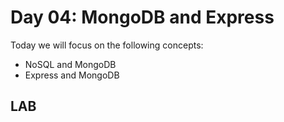 # Day 04: MongoDB and Express
Today we will focus on the following concepts:
* NoSQL and MongoDB
* Express and MongoDB

## LAB
